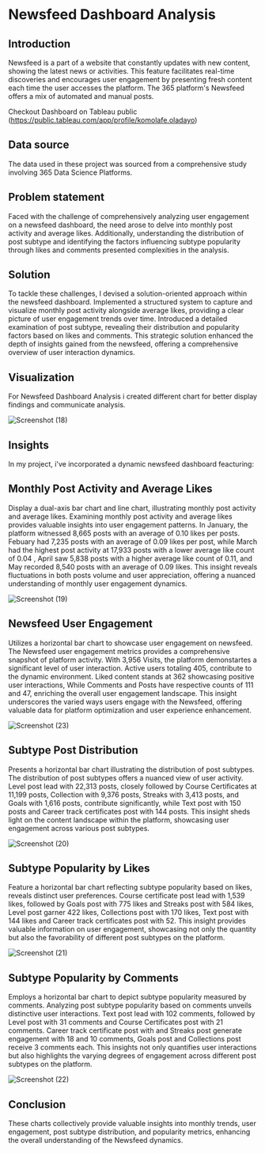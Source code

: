 # Newsfeed Dashboard Analysis

## Introduction
Newsfeed is a part of a website that constantly updates with new content, showing the latest news or activities. This feature facilitates real-time discoveries and encourages user engagement by presenting fresh content each time the user accesses the platform. The 365 platform's Newsfeed offers a mix of automated and manual posts.

Checkout Dashboard on Tableau public (https://public.tableau.com/app/profile/komolafe.oladayo)

## Data source
The data used in these project was sourced from a comprehensive study involving 365 Data Science Platforms.

## Problem statement
Faced with the challenge of comprehensively analyzing user engagement on a newsfeed dashboard, the need arose to delve into monthly post activity and average likes. Additionally, understanding the distribution of post subtype and identifying the factors influencing subtype popularity through likes and comments presented complexities in the analysis.

## Solution
To tackle these challenges, I devised a solution-oriented approach within the newsfeed dashboard. Implemented a structured system to capture and visualize monthly post activity alongside average likes, providing a clear picture of user engagement trends over time. Introduced a detailed examination of post subtype, revealing their distribution and popularity factors based on likes and comments. This strategic solution enhanced the depth of insights gained from the newsfeed, offering a comprehensive overview of user interaction dynamics.

## Visualization
For Newsfeed Dashboard Analysis i created different chart for better display findings and communicate analysis.

![Screenshot (18)](https://github.com/olaanalyst/Newsfeed-Dashboard-Analysis/assets/141564936/cf7177be-db17-4906-ada7-293d7cae69ca)

## Insights
In my project, i've incorporated a dynamic newsfeed dashboard feacturing:

## Monthly Post Activity and Average Likes
Display a dual-axis bar chart and line chart, illustrating monthly post activity and average likes. Examining monthly post activity and average likes provides valuable insights into user engagement patterns. In January, the platform witnessed 8,665 posts with an average of 0.10 likes per posts. Febuary had 7,235 posts with an average of 0.09 likes per post, while March had the highest post activity at 17,933 posts with a lower average like count of 0.04 , April saw 5,838 posts with a higher average like count of 0.11, and May recorded 8,540 posts with an average of 0.09 likes. This insight reveals fluctuations in both posts volume and user appreciation, offering a nuanced understanding of monthly user engagement dynamics.

![Screenshot (19)](https://github.com/olaanalyst/Newsfeed-Dashboard-Analysis/assets/141564936/0e8d6c91-7e31-4b6d-ac28-2a30de6e884c)

## Newsfeed User Engagement
Utilizes a horizontal bar chart to showcase user engagement on newsfeed. The Newsfeed user engagement metrics provides a comprehensive snapshot of platform activity. With 3,956 Visits, the platform demonstartes a significant level of user interaction. Active users totaling 405, contribute to the dynamic environment. Liked content stands at 362 showcasing positive user interactions, While Comments and Posts have respective counts of 111 and 47, enriching the overall user engagement landscape. This insight underscores the varied ways users engage with the Newsfeed, offering valuable data for platform optimization and user experience enhancement.  

![Screenshot (23)](https://github.com/olaanalyst/Newsfeed-Dashboard-Analysis/assets/141564936/2d5eb42f-dd2f-48b0-812d-738408e77601)

## Subtype Post Distribution
Presents a horizontal bar chart illustrating the distribution of post subtypes. The distribution of post subtypes offers a nuanced view of user activity. Level post lead with 22,313 posts, closely followed by Course Certificates at 11,199 posts, Collection with 9,376 posts, Streaks with 3,413 posts, and Goals with 1,616 posts, contribute significantly, while Text post with 150 posts and Career track certificates post with 144 posts. This insight sheds light on the content landscape within the platform, showcasing user engagement across various post subtypes.

![Screenshot (20)](https://github.com/olaanalyst/Newsfeed-Dashboard-Analysis/assets/141564936/ba9d222e-3b0b-49dc-bfb9-4be4bb6d9004)

## Subtype Popularity by Likes
Feature a horizontal bar chart reflecting subtype popularity based on likes, reveals distinct user preferences. Course certificate post lead with 1,539 likes, followed by Goals post with 775 likes and Streaks post with 584 likes, Level post garner 422 likes, Collections post with 170 likes, Text post with 144 likes and Career track certificates post with 52. This insight provides valuable information on user engagement, showcasing not only the quantity but also the favorability of different post subtypes on the platform.

![Screenshot (21)](https://github.com/olaanalyst/Newsfeed-Dashboard-Analysis/assets/141564936/195d5fe1-05b4-49ba-b822-4cf202bebcf1)

## Subtype Popularity by Comments
Employs a horizontal bar chart to depict subtype popularity measured by comments. Analyzing post subtype popularity based on comments unveils distinctive user interactions. Text post lead with 102 comments, followed by Level post with 31 comments and Course Certificates post with 21 comments. Career track certificate post with and Streaks post generate engagement with 18 and 10 comments, Goals post and Collections post receive 3 comments each. This insights not only quantifies user interactions but also highlights the varying degrees of engagement across different post subtypes on the platform.

![Screenshot (22)](https://github.com/olaanalyst/Newsfeed-Dashboard-Analysis/assets/141564936/a37636ed-c83d-4ec1-af39-7a53d16afb4d)

## Conclusion
These charts collectively provide valuable insights into monthly trends, user engagement, post subtype distribution, and popularity metrics, enhancing the overall understanding of the Newsfeed dynamics.

